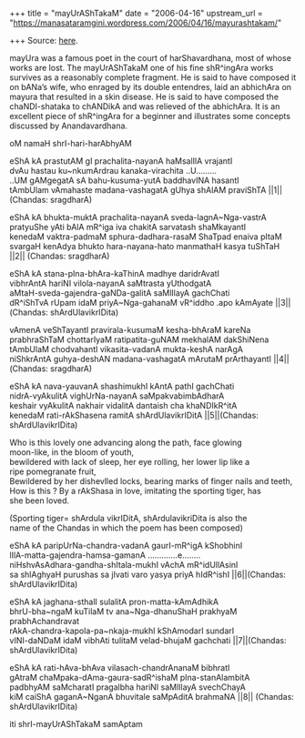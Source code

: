 +++
title = "mayUrAShTakaM"
date = "2006-04-16"
upstream_url = "https://manasataramgini.wordpress.com/2006/04/16/mayurashtakam/"

+++
Source: [here](https://manasataramgini.wordpress.com/2006/04/16/mayurashtakam/).

mayUra was a famous poet in the court of harShavardhana, most of whose
works are lost. The mayUrAShTakaM one of his fine shR^ingAra works
survives as a reasonably complete fragment. He is said to have composed
it on bANa’s wife, who enraged by its double entendres, laid an
abhichAra on mayura that resulted in a skin disease. He is said to have
composed the chaNDI-shataka to chANDikA and was relieved of the
abhichAra. It is an excellent piece of shR^ingAra for a beginner and
illustrates some concepts discussed by Anandavardhana.

oM namaH shrI-hari-harAbhyAM

eShA kA prastutAM gI prachalita-nayanA haMsalIlA vrajantI  
dvAu hastau ku\~nkumArdrau kanaka-virachita ..U………  
..UM gAMgegatA sA bahu-kusuma-yutA baddhavINA hasantI  
tAmbUlam vAmahaste madana-vashagatA gUhya shAlAM praviShTA \|\|1\|\|
(Chandas: sragdharA)

eShA kA bhukta-muktA prachalita-nayanA sveda-lagnA\~Nga-vastrA  
pratyuShe yAti bAlA mR^iga iva chakitA sarvatash shaMkayantI  
kenedaM vaktra-padmaM sphura-dadhara-rasaM ShaTpad enaiva pItaM  
svargaH kenAdya bhukto hara-nayana-hato manmathaH kasya tuShTaH
\|\|2\|\| (Chandas: sragdharA)

eShA kA stana-pIna-bhAra-kaThinA madhye daridrAvatI  
vibhrAntA hariNI vilola-nayanA saMtrasta yUthodgatA  
aMtaH-sveda-gajendra-gaNDa-galitA saMlIlayA gachChati  
dR^iShTvA rUpam idaM priyA\~Nga-gahanaM vR^iddho .apo kAmAyate
\|\|3\|\|(Chandas: shArdUlavikrIDita)

vAmenA veShTayantI pravirala-kusumaM kesha-bhAraM kareNa   
prabhraShTaM chottarIyaM ratipatita-guNAM mekhalAM dakShiNena  
tAmbUlaM chodvahantI vikasita-vadanA mukta-keshA narAgA  
niShkrAntA guhya-deshAN madana-vashagatA mArutaM prArthayantI
\|\|4\|\|(Chandas: sragdharA)

eShA kA nava-yauvanA shashimukhI kAntA pathI gachChati  
nidrA-vyAkulitA vighUrNa-nayanA saMpakvabimbAdharA  
keshair vyAkulitA nakhair vidalitA dantaish cha khaNDIkR^itA  
kenedaM rati-rAkShasena ramitA shArdUlavikrIDitA \|\|5\|\|(Chandas:
shArdUlavikrIDita)

Who is this lovely one advancing along the path, face glowing  
moon-like, in the bloom of youth,  
bewildered with lack of sleep, her eye rolling, her lower lip like a  
ripe pomegranate fruit,  
Bewildered by her dishevlled locks, bearing marks of finger nails and
teeth,  
How is this ? By a rAkShasa in love, imitating the sporting tiger, has  
she been loved.

(Sporting tiger= shArdula vikrIDitA, shArdulavikriDita is also the  
name of the Chandas in which the poem has been composed)

eShA kA paripUrNa-chandra-vadanA gaurI-mR^igA kShobhinI  
lIlA-matta-gajendra-hamsa-gamanA ………….e……..  
niHshvAsAdhara-gandha-shItala-mukhI vAchA mR^idUllAsinI  
sa shlAghyaH purushas sa jIvati varo yasya priyA hIdR^ishI
\|\|6\|\|(Chandas: shArdUlavikrIDita)

eShA kA jaghana-sthalI sulalitA pron-matta-kAmAdhikA  
bhrU-bha\~ngaM kuTilaM tv ana\~Nga-dhanuShaH prakhyaM prabhAchandravat  
rAkA-chandra-kapola-pa\~nkaja-mukhI kShAmodarI sundarI  
vINI-daNDaM idaM vibhAti tulitaM velad-bhujaM gachchati
\|\|7\|\|(Chandas: shArdUlavikrIDita)

eShA kA rati-hAva-bhAva vilasach-chandrAnanaM bibhratI  
gAtraM chaMpaka-dAma-gaura-sadR^ishaM pIna-stanAlambitA  
padbhyAM saMcharatI pragalbha hariNI saMlIlayA svechChayA  
kiM caiShA gaganA\~NganA bhuvitale saMpAditA brahmaNA \|\|8\|\|
(Chandas: shArdUlavikrIDita)

iti shrI-mayUrAShTakaM samAptam

